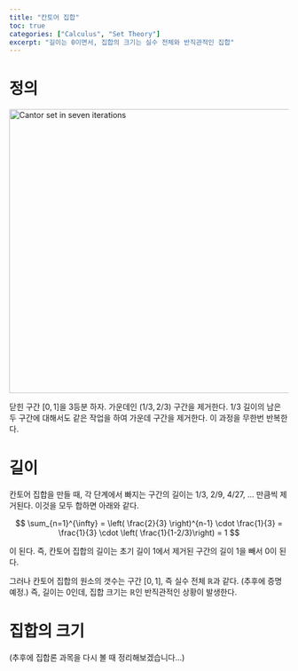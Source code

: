 ```yaml
---
title: "칸토어 집합"
toc: true
categories: ["Calculus", "Set Theory"]
excerpt: "길이는 0이면서, 집합의 크기는 실수 전체와 반직관적인 집합"
---
```


# 정의

<a title="127 &quot;rect&quot;, Public domain, via Wikimedia Commons" href="https://commons.wikimedia.org/wiki/File:Cantor_set_in_seven_iterations.svg"><img width="512" alt="Cantor set in seven iterations" src="https://upload.wikimedia.org/wikipedia/commons/thumb/5/56/Cantor_set_in_seven_iterations.svg/512px-Cantor_set_in_seven_iterations.svg.png?20101225221326" class="align-center"></a>

<div class="definition" markdown="1">

닫힌 구간 $[0, 1]$을 3등분 하자. 가운데인 $(1/3, 2/3)$ 구간을 제거한다. 1/3 길이의 남은 두 구간에 대해서도 같은 작업을 하여 가운데 구간을 제거한다. 이 과정을 무한번 반복한다.

</div>

# 길이

칸토어 집합을 만들 때, 각 단계에서 빠지는 구간의 길이는 $1/3$, $2/9$, $4/27$, ... 만큼씩 제거된다. 이것을 모두 합하면 아래와 같다.

$$
\sum_{n=1}^{\infty} = \left( \frac{2}{3} \right)^{n-1} \cdot \frac{1}{3} = \frac{1}{3} \cdot \left( \frac{1}{1-2/3}\right) = 1
$$

이 된다. 즉, 칸토어 집합의 길이는 초기 길이 $1$에서 제거된 구간의 길이 $1$을 빼서 $0$이 된다.

그러나 칸토어 집합의 원소의 갯수는 구간 $[0, 1]$, 즉 실수 전체 $\mathbb{R}$과 같다. (추후에 증명 예정.) 즉, 길이는 $0$인데, 집합 크기는 $\mathbb{R}$인 반직관적인 상황이 발생한다.

# 집합의 크기

(추후에 집합론 과목을 다시 볼 때 정리해보겠습니다...)


